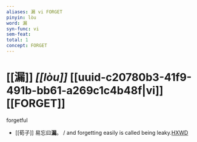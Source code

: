 ```yaml
---
aliases: 漏 vi FORGET
pinyin: lòu
word: 漏
syn-func: vi
sem-feat: 
total: 1
concept: FORGET 
---
```

# [[漏]] *[[lòu]]*  [[uuid-c20780b3-41f9-491b-bb61-a269c1c4b48f|vi]] [[FORGET]]
forgetful
 - [[荀子]] 易忘曰**漏**。
                     / and forgetting easily is called being leaky.[HXWD](https://hxwd.org/textview.html?location=KR3a0002_tls_002-3a.23)